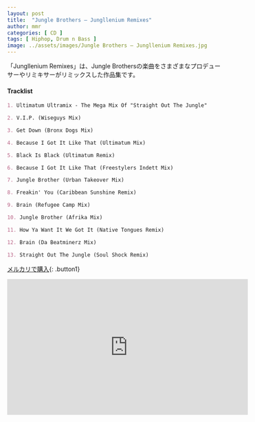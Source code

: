 ```yaml
---
layout: post
title:  "Jungle Brothers – Jungllenium Remixes"
author: mmr
categories: [ CD ]
tags: [ Hiphop, Drum n Bass ]
image: ../assets/images/Jungle Brothers – Jungllenium Remixes.jpg
---
```


「Jungllenium Remixes」は、Jungle Brothersの楽曲をさまざまなプロデューサーやリミキサーがリミックスした作品集です。


#### Tracklist
```md
1. Ultimatum Ultramix - The Mega Mix Of "Straight Out The Jungle"

2. V.I.P. (Wiseguys Mix)

3. Get Down (Bronx Dogs Mix)

4. Because I Got It Like That (Ultimatum Mix)

5. Black Is Black (Ultimatum Remix)

6. Because I Got It Like That (Freestylers Indett Mix)

7. Jungle Brother (Urban Takeover Mix)

8. Freakin' You (Caribbean Sunshine Remix)

9. Brain (Refugee Camp Mix)

10. Jungle Brother (Afrika Mix)

11. How Ya Want It We Got It (Native Tongues Remix)

12. Brain (Da Beatminerz Mix)

13. Straight Out The Jungle (Soul Shock Remix)
```

[メルカリで購入](https://jp.mercari.com/item/m23288815689?afid=6142608987){: .button1}

<iframe width="560" height="315" src="https://www.youtube.com/embed/0_Br-JWVk80?si=4XmyMDo4nmb71LMZ" title="YouTube video player" frameborder="0" allow="accelerometer; autoplay; clipboard-write; encrypted-media; gyroscope; picture-in-picture; web-share" referrerpolicy="strict-origin-when-cross-origin" allowfullscreen></iframe>